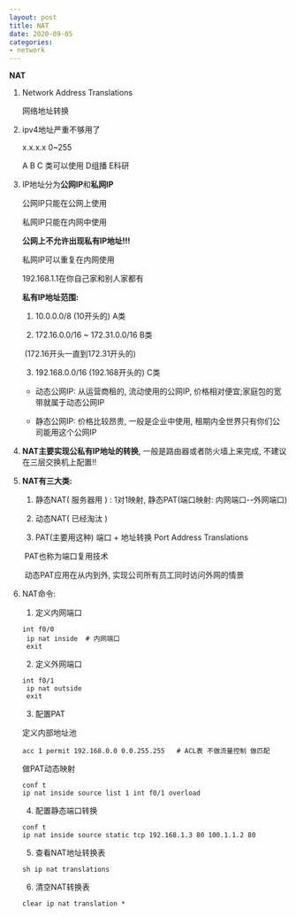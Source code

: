 ```yaml
---
layout: post
title: NAT
date: 2020-09-05
categories:
- network
---
```

**NAT**

1. Network Address Translations

   网络地址转换

2. ipv4地址严重不够用了

   x.x.x.x 0~255

   A B C 类可以使用  D组播 E科研

3. IP地址分为**公网IP**和**私网IP**

   公网IP只能在公网上使用

   私网IP只能在内网中使用

   **公网上不允许出现私有IP地址!!!**

   私网IP可以重复在内网使用

   192.168.1.1在你自己家和别人家都有

   **私有IP地址范围:**

   1) 10.0.0.0/8  (10开头的)   A类

   2) 172.16.0.0/16 ~ 172.31.0.0/16    B类 

   ​	(172.16开头一直到172.31开头的)

   3) 192.168.0.0/16 (192.168开头的)  C类

   * 动态公网IP: 从运营商租的, 流动使用的公网IP, 价格相对便宜;家庭包的宽带就属于动态公网IP

   * 静态公网IP: 价格比较昂贵, 一般是企业中使用, 租期内全世界只有你们公司能用这个公网IP

4. **NAT主要实现公私有IP地址的转换**, 一般是路由器或者防火墙上来完成, 不建议在三层交换机上配置!!

5. **NAT有三大类:**

   1) 静态NAT( 服务器用 ) : 1对1映射,  静态PAT(端口映射: 内网端口--外网端口)

   2) 动态NAT( 已经淘汰 )

   3) PAT(主要用这种)  端口 + 地址转换 Port Address Translations

   ​	PAT也称为端口复用技术

   ​	动态PAT应用在从内到外, 实现公司所有员工同时访问外网的情景

6. NAT命令:

   1) 定义内网端口

   ```
   int f0/0
   	ip nat inside  # 内网端口
   	exit
   ```

   2) 定义外网端口

   ```
   int f0/1
   	ip nat outside
   	exit
   ```

   3) 配置PAT
   
   定义内部地址池
   
   ```
   acc 1 permit 192.168.0.0 0.0.255.255   # ACL表 不做流量控制 做匹配
   ```
   
   做PAT动态映射
   
   ```
   conf t
   ip nat inside source list 1 int f0/1 overload
   ```
   
   4) 配置静态端口转换
   
   ```
   conf t
   ip nat inside source static tcp 192.168.1.3 80 100.1.1.2 80
   ```
   
   5) 查看NAT地址转换表
   
   ```
   sh ip nat translations
   ```
   
   6) 清空NAT转换表
   
   ```
   clear ip nat translation *
   ```
   
   



